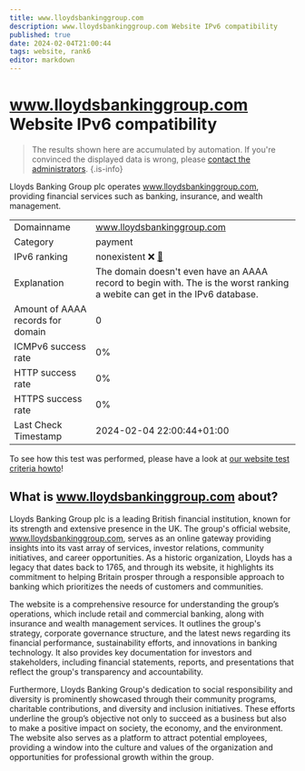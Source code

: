 ```yaml
---
title: www.lloydsbankinggroup.com
description: www.lloydsbankinggroup.com Website IPv6 compatibility
published: true
date: 2024-02-04T21:00:44
tags: website, rank6
editor: markdown
---
```


# www.lloydsbankinggroup.com Website IPv6 compatibility

> The results shown here are accumulated by automation. If you're convinced the displayed data is wrong, please [contact the administrators](/howto/chat). 
{.is-info}

Lloyds Banking Group plc operates www.lloydsbankinggroup.com, providing financial services such as banking, insurance, and wealth management.


|   |   |
| - | - |
| Domainname | www.lloydsbankinggroup.com
| Category | payment |
| IPv6 ranking | nonexistent :x: [🔗](/howto/ranking) |
| Explanation | The domain doesn't even have an AAAA record to begin with. The is the worst ranking a webite can get in the IPv6 database. |
| Amount of AAAA records for domain | 0 |
| ICMPv6 success rate | 0%|
| HTTP success rate | 0% |
| HTTPS success rate | 0% |
| Last Check Timestamp | 2024-02-04 22:00:44+01:00 |

To see how this test was performed, please have a look at [our website test criteria howto](/howto/testcriteria/website)!


## What is www.lloydsbankinggroup.com about?
Lloyds Banking Group plc is a leading British financial institution, known for its strength and extensive presence in the UK. The group's official website, www.lloydsbankinggroup.com, serves as an online gateway providing insights into its vast array of services, investor relations, community initiatives, and career opportunities. As a historic organization, Lloyds has a legacy that dates back to 1765, and through its website, it highlights its commitment to helping Britain prosper through a responsible approach to banking which prioritizes the needs of customers and communities.

The website is a comprehensive resource for understanding the group’s operations, which include retail and commercial banking, along with insurance and wealth management services. It outlines the group's strategy, corporate governance structure, and the latest news regarding its financial performance, sustainability efforts, and innovations in banking technology. It also provides key documentation for investors and stakeholders, including financial statements, reports, and presentations that reflect the group's transparency and accountability.

Furthermore, Lloyds Banking Group's dedication to social responsibility and diversity is prominently showcased through their community programs, charitable contributions, and diversity and inclusion initiatives. These efforts underline the group’s objective not only to succeed as a business but also to make a positive impact on society, the economy, and the environment. The website also serves as a platform to attract potential employees, providing a window into the culture and values of the organization and opportunities for professional growth within the group.


